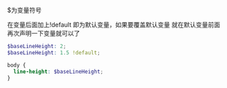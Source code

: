 <!-- @format -->

\$为变量符号

在变量后面加上!default 即为默认变量，如果要覆盖默认变量 就在默认变量前面再次声明一下变量就可以了

```scss
$baseLineHeight: 2;
$baseLineHeight: 1.5 !default;

body {
  line-height: $baseLineHeight;
}
```
